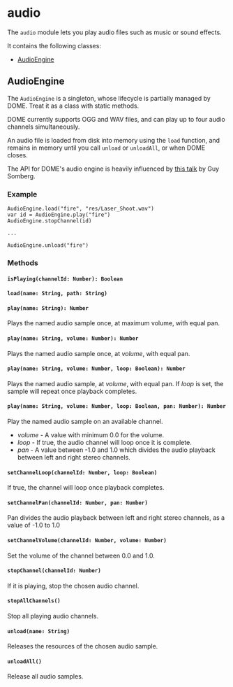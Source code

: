 audio
================

The `audio` module lets you play audio files such as music or sound effects.

It contains the following classes:

* [AudioEngine](#audioengine)

## AudioEngine

The `AudioEngine` is a singleton, whose lifecycle is partially managed by DOME. Treat it as a class with static methods.

DOME currently supports OGG and WAV files, and can play up to four audio channels simultaneously. 

An audio file is loaded from disk into memory using the `load` function, and remains in memory until you call `unload` or `unloadAll`, or when DOME closes.

The API for DOME's audio engine is heavily influenced by [this talk](://www.youtube.com/watch?v=Vjm--AqG04Y) by Guy Somberg.

### Example

```wren
AudioEngine.load("fire", "res/Laser_Shoot.wav")
var id = AudioEngine.play("fire")
AudioEngine.stopChannel(id)

...

AudioEngine.unload("fire")
```

### Methods

#### `isPlaying(channelId: Number): Boolean`
#### `load(name: String, path: String)`

#### `play(name: String): Number`
Plays the named audio sample once, at maximum volume, with equal pan.
#### `play(name: String, volume: Number): Number`
Plays the named audio sample once, at _volume_, with equal pan.
#### `play(name: String, volume: Number, loop: Boolean): Number`
Plays the named audio sample, at _volume_, with equal pan. If _loop_ is set, the sample will repeat once playback completes.
#### `play(name: String, volume: Number, loop: Boolean, pan: Number): Number`
Play the named audio sample on an available channel.
 * _volume_ - A value with minimum 0.0 for the volume.
 * _loop_ - If true, the audio channel will loop once it is complete.
 * _pan_ - A value between -1.0 and 1.0 which divides the audio playback between left and right stereo channels.

#### `setChannelLoop(channelId: Number, loop: Boolean)`
If true, the channel will loop once playback completes.

#### `setChannelPan(channelId: Number, pan: Number)`
Pan divides the audio playback between left and right stereo channels, as a value of -1.0 to 1.0

#### `setChannelVolume(channelId: Number, volume: Number)`
Set the volume of the channel between 0.0 and 1.0.

#### `stopChannel(channelId: Number)`
If it is playing, stop the chosen audio channel.

#### `stopAllChannels()`
Stop all playing audio channels.

#### `unload(name: String)`
Releases the resources of the chosen audio sample.

#### `unloadAll()`
Release all audio samples.
